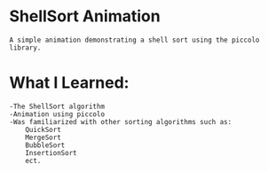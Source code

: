 # ShellSort Animation

	A simple animation demonstrating a shell sort using the piccolo library.

# What I Learned:

	-The ShellSort algorithm
	-Animation using piccolo
	-Was familiarized with other sorting algorithms such as:
		QuickSort
		MergeSort
		BubbleSort
		InsertionSort
		ect.